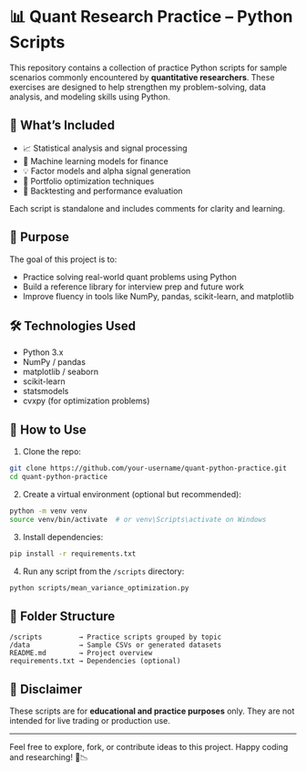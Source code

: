 # 📊 Quant Research Practice – Python Scripts

This repository contains a collection of practice Python scripts for sample scenarios commonly encountered by **quantitative researchers**. These exercises are designed to help strengthen my problem-solving, data analysis, and modeling skills using Python.

## 📌 What’s Included

- 📈 Statistical analysis and signal processing
- 🧠 Machine learning models for finance
- 💡 Factor models and alpha signal generation
- 🧮 Portfolio optimization techniques
- 🔁 Backtesting and performance evaluation

Each script is standalone and includes comments for clarity and learning.

## 🧠 Purpose

The goal of this project is to:

- Practice solving real-world quant problems using Python
- Build a reference library for interview prep and future work
- Improve fluency in tools like NumPy, pandas, scikit-learn, and matplotlib

## 🛠 Technologies Used

- Python 3.x
- NumPy / pandas
- matplotlib / seaborn
- scikit-learn
- statsmodels
- cvxpy (for optimization problems)

## 🚀 How to Use

1. Clone the repo:

```bash
git clone https://github.com/your-username/quant-python-practice.git
cd quant-python-practice
```

2. Create a virtual environment (optional but recommended):

```bash
python -m venv venv
source venv/bin/activate  # or venv\Scripts\activate on Windows
```

3. Install dependencies:

```bash
pip install -r requirements.txt
```

4. Run any script from the `/scripts` directory:

```bash
python scripts/mean_variance_optimization.py
```

## 📂 Folder Structure

```
/scripts         → Practice scripts grouped by topic
/data            → Sample CSVs or generated datasets
README.md        → Project overview
requirements.txt → Dependencies (optional)
```

## 🎯 Disclaimer

These scripts are for **educational and practice purposes** only. They are not intended for live trading or production use.

---

Feel free to explore, fork, or contribute ideas to this project. Happy coding and researching! 🧠📉
